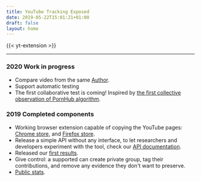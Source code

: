 ```yaml
---
title: YouTube Tracking Exposed
date: 2019-05-22T15:01:21+01:00
draft: false
layout: home
---
```


{{< yt-extension >}}

---

### 2020 Work in progress

* Compare video from the same [Author](/author).
* Support automatic testing 
* The first collaborative test is coming! Inspired by [the first collective observation of PornHub algorithm](https://pornhub.tracking.exposed/potest/final-1).

### 2019 Completed components

* Working browser extension capable of copying the YouTube pages: [Chrome store,](https://chrome.google.com/webstore/detail/yttrex/kbbgjcgdcibilpahljnlejefcehbljnd) and [Firefox store](https://addons.mozilla.org/en-US/firefox/addon/yttrex/).
* Release a simple API without any interface, to let researchers and developers experiment with the tool, check our [API documentation](/api-documentation).
* Released our [first results](/results).
* Give control: a supported can create private group, tag their contributions, and remove any evidence they don't want to preserve.
* [Public stats](/impact).
